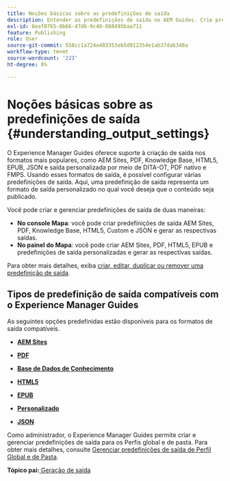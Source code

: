 ```yaml
---
title: Noções básicas sobre as predefinições de saída
description: Entender as predefinições de saída no AEM Guides. Crie predefinições de saída no editor da Web e no painel de mapa para os formatos de site, PDF, HTML5, EPUB, personalizado e JSON do AEM.
exl-id: 8eaf0765-8b66-47d6-9c40-888495baa711
feature: Publishing
role: User
source-git-commit: 558cc1a724a483353eb5d912354e1ab37dab348a
workflow-type: tm+mt
source-wordcount: '223'
ht-degree: 0%

---
```


# Noções básicas sobre as predefinições de saída {#understanding_output_settings}

O Experience Manager Guides oferece suporte à criação de saída nos formatos mais populares, como AEM Sites, PDF, Knowledge Base, HTML5, EPUB, JSON e saída personalizada por meio de DITA-OT, PDF nativo e FMPS. Usando esses formatos de saída, é possível configurar várias predefinições de saída. Aqui, uma predefinição de saída representa um formato de saída personalizado no qual você deseja que o conteúdo seja publicado.

Você pode criar e gerenciar predefinições de saída de duas maneiras:

- **No console Mapa**: você pode criar predefinições de saída AEM Sites, PDF, Knowledge Base, HTML5, Custom e JSON e gerar as respectivas saídas.
- **No painel do Mapa**: você pode criar AEM Sites, PDF, HTML5, EPUB e predefinições de saída personalizadas e gerar as respectivas saídas.

Para obter mais detalhes, exiba [criar, editar, duplicar ou remover uma predefinição de saída](./generate-output-create-edit-preset.md).

## Tipos de predefinição de saída compatíveis com o Experience Manager Guides

As seguintes opções predefinidas estão disponíveis para os formatos de saída compatíveis.

- **[AEM Sites](generate-output-aem-site.md)**

- **[PDF](generate-output-pdf.md)**

- **[Base de Dados de Conhecimento](generate-output-knowledge-base.md)**

- **[HTML5](generate-output-html5.md)**

- **[EPUB](generate-output-epub.md)**

- **[Personalizado](generate-output-custom.md)**

- **[JSON](generate-output-json.md)**

Como administrador, o Experience Manager Guides permite criar e gerenciar predefinições de saída para os Perfis global e de pasta. Para obter mais detalhes, consulte [Gerenciar predefinições de saída de Perfil Global e de Pasta](./web-editor-manage-output-presets.md).

**Tópico pai:**[ Geração de saída](generate-output.md)
